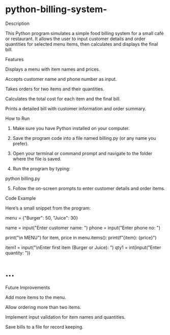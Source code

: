 # python-billing-system-
Description

This Python program simulates a simple food billing system for a small café or restaurant. It allows the user to input customer details and order quantities for selected menu items, then calculates and displays the final bill.

Features

Displays a menu with item names and prices.

Accepts customer name and phone number as input.

Takes orders for two items and their quantities.

Calculates the total cost for each item and the final bill.

Prints a detailed bill with customer information and order summary.


How to Run

1. Make sure you have Python installed on your computer.


2. Save the program code into a file named billing.py (or any name you prefer).


3. Open your terminal or command prompt and navigate to the folder where the file is saved.


4. Run the program by typing:

python billing.py


5. Follow the on-screen prompts to enter customer details and order items.



Code Example

Here’s a small snippet from the program:

menu = {"Burger": 50, "Juice": 30}

name = input("Enter customer name: ")
phone = input("Enter phone no: ")

print("\n MENU")
for item, price in menu.items():
    print(f"{item}: {price}")

item1 = input("\nEnter first item (Burger or Juice): ")
qty1 = int(input("Enter quantity: "))
# ...

Future Improvements

Add more items to the menu.

Allow ordering more than two items.

Implement input validation for item names and quantities.

Save bills to a file for record keeping.
